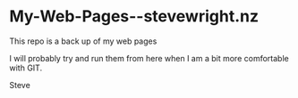 # My-Web-Pages--stevewright.nz

This repo is a back up of my web pages

I will probably try and run them from here when I am a bit more comfortable with GIT.

Steve